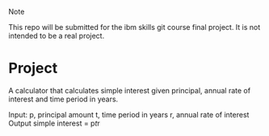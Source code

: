 > [!NOTE]  
> This repo will be submitted for the ibm skills git course final project. It is not intended to be a real project.

# Project
A calculator that calculates simple interest given principal, annual rate of interest and time period in years.

Input:
   p, principal amount
   t, time period in years
   r, annual rate of interest
Output
   simple interest = p*t*r

